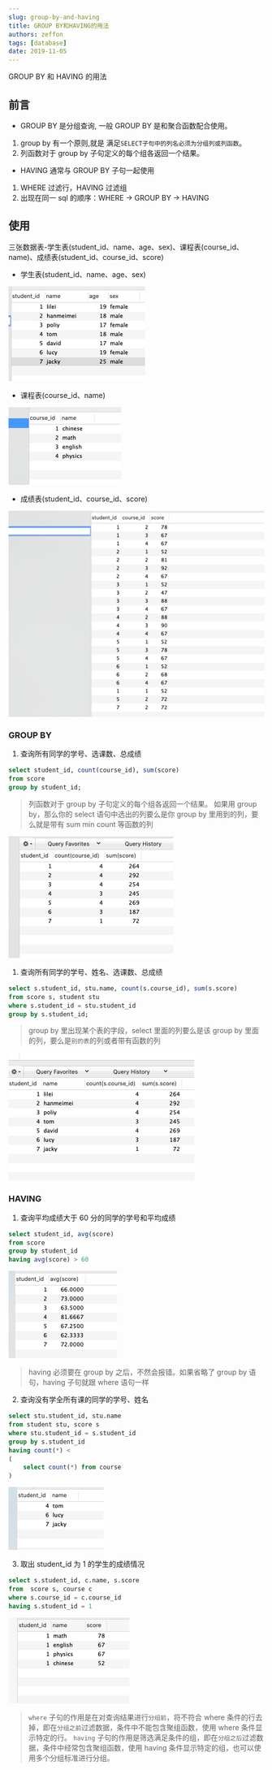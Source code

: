 ```yaml
---
slug: group-by-and-having
title: GROUP BY和HAVING的用法
authors: zeffon
tags: [database]
date: 2019-11-05
---
```


GROUP BY 和 HAVING 的用法

<!--truncate-->

## 前言

- GROUP BY 是分组查询, 一般 GROUP BY 是和聚合函数配合使用。

1. group by 有一个原则,就是 满足`SELECT子句中的列名必须为分组列或列函数`。
2. 列函数对于 group by 子句定义的每个组各返回一个结果。

- HAVING 通常与 GROUP BY 子句一起使用

1. WHERE 过滤行，HAVING 过滤组
2. 出现在同一 sql 的顺序：WHERE -> GROUP BY -> HAVING

## 使用

三张数据表-学生表(student_id、name、age、sex)、课程表(course_id、name)、成绩表(student_id、course_id、score)

- 学生表(student_id、name、age、sex)

![group-by-and-having-01.png](./img/11/group-by-and-having-01.png)

- 课程表(course_id、name)

![group-by-and-having-02.png](./img/11/group-by-and-having-02.png)

- 成绩表(student_id、course_id、score)

![group-by-and-having-03.png](./img/11/group-by-and-having-03.png)

### GROUP BY

1. 查询所有同学的学号、选课数、总成绩

```sql
select student_id, count(course_id), sum(score)
from score
group by student_id;
```

> 列函数对于 group by 子句定义的每个组各返回一个结果。
> 如果用 group by，那么你的 select 语句中选出的列要么是你 group by 里用到的列，要么就是带有 sum min count 等函数的列

![group-by-and-having-04.png](./img/11/group-by-and-having-04.png)

1. 查询所有同学的学号、姓名、选课数、总成绩

```sql
select s.student_id, stu.name, count(s.course_id), sum(s.score)
from score s, student stu
where s.student_id = stu.student_id
group by s.student_id;
```

> group by 里出现某个表的字段，select 里面的列要么是该 group by 里面的列，要么是`别的表`的列或者带有函数的列

![group-by-and-having-05.png](./img/11/group-by-and-having-05.png)

### HAVING

1. 查询平均成绩大于 60 分的同学的学号和平均成绩

```sql
select student_id, avg(score)
from score
group by student_id
having avg(score) > 60
```

![group-by-and-having-07.png](./img/11/group-by-and-having-06.png)

> having 必须要在 group by 之后，不然会报错。如果省略了 group by 语句，having 子句就跟 where 语句一样

2. 查询没有学全所有课的同学的学号、姓名

```sql
select stu.student_id, stu.name
from student stu, score s
where stu.student_id = s.student_id
group by s.student_id
having count(*) <
(
    select count(*) from course
)
```

![group-by-and-having-07.png](./img/11/group-by-and-having-07.png)

3. 取出 student_id 为 1 的学生的成绩情况

```sql
select s.student_id, c.name, s.score
from  score s, course c
where s.course_id = c.course_id
having s.student_id = 1
```

![group-by-and-having-08.png](./img/11/group-by-and-having-08.png)

> `where` 子句的作用是在对查询结果进行`分组前`，将不符合 where 条件的行去掉，即在`分组之前`过滤数据，条件中不能包含聚组函数，使用 where 条件显示特定的行。
> `having` 子句的作用是筛选满足条件的组，即在`分组之后`过滤数据，条件中经常包含聚组函数，使用 having 条件显示特定的组，也可以使用多个分组标准进行分组。
